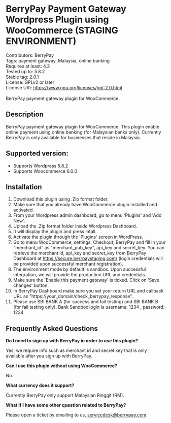 # BerryPay Payment Gateway Wordpress Plugin using WooCommerce (STAGING ENVIRONMENT)

Contributors: BerryPay <br>
Tags: payment gateway, Malaysia, online banking<br>
Requires at least: 4.3<br>
Tested up to: 5.8.2<br>
Stable tag: 2.0.1<br>
License: GPLv2 or later<br>
License URI: https://www.gnu.org/licenses/gpl-2.0.html<br>	
BerryPay payment gateway plugin for WooCommerce.

## Description
	
BerryPay payment gateway plugin for WooCommerce. This plugin enable online payment using online banking (for Malaysian banks only). Currently BerryPay is only available for businesses that reside in Malaysia.
	
## Supported version:
* Supports Wordpress 5.8.2
* Supports Woocommerce 6.0.0

## Installation

1. Download this plugin using .Zip format folder.
2. Make sure that you already have WooCommerce plugin installed and activated.
3. From your Wordpress admin dashboard, go to menu 'Plugins' and 'Add New'.
4. Upload the .Zip format folder inside Wordpress Dashboard.
5. It will display the plugin and press intall.
6. Activate the plugin through the 'Plugins' screen in WordPress.
7. Go to menu WooCommerce, settings, Checkout, BerryPay and fill in your "merchant_id" as "merchant_pub_key", api_key and secret_key. You can retrieve the merchant id, api_key and secret_key from BerryPay Dashboard at https://secure.berrpaystaging.com/ (login credentials will be provided upon successful merchant registration).
8. The environment mode by default is sandbox. Upon successful integration, we will provide the production URL and credentials.
9. Make sure the 'Enable this payment gateway' is ticked. Click on 'Save changes' button.
10. In BerryPay Dashboard make sure you set your return URL and callback URL as "https://your_domain/check_berrypay_response".
11. Please use SBI BANK A (for success and fail testing) and SBI BANK B (for fail testing only). Bank Sandbox login is username: 1234 , password: 1234

## Frequently Asked Questions
	
**Do I need to sign up with BerryPay in order to use this plugin?**
	
Yes, we require info such as merchant id and secret key that is only available after you sign up with BerryPay.
	
**Can I use this plugin without using WooCommerce?**
	
No.
	
**What currency does it support?**
	
Currently BerryPay only support Malaysian Ringgit (RM).
	
**What if I have some other question related to BerryPay?**
	
Please open a ticket by emailing to us, servicedesk@berrypay.com.
